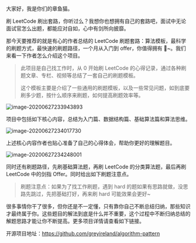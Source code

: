 大家好，我是你们的章鱼猫。

刷 LeetCode 刷出套路，你听过么？我想你也想拥有自己的套路吧，面试中无论面试官怎么出题，都能应对自如，心中有剑所向披靡。

那今天要推荐的就是有心的作者总结的 LeetCode 刷题套路：算法模板，最科学的刷题方式，最快速的刷题路径，一个月从入门到 offer，你值得拥有 🐶~。我们来看一下作者怎么介绍这个项目。

> 此项目是自己找工作时，从 0 开始刷 LeetCode 的心得记录，通过各种刷题文章、专栏、视频等总结了一套自己的刷题模板。
>
> 这个模板主要是介绍了一些通用的刷题模板，以及一些常见问题，如到底要刷多少题，按什么顺序来刷题，如何提高刷题效率等。

![image-20200627233943893](/Users/zhupeng/Downloads/compress_image-20200627233943893.png)

项目中包括如下核心内容，总结为入门篇、数据结构篇、基础算法篇和算法思维。

![image-20200627234017730](https://7465-test-3c9b5e-1-1301419220.tcb.qcloud.la/mac_github_images/compress_image-20200627234017730.png)

上述核心内容作者也贴心准备了自己的心得体会，帮助你更好的理解题目。

![image-20200627234248001](https://7465-test-3c9b5e-1-1301419220.tcb.qcloud.la/mac_github_images/compress_image-20200627234248001.png)

同时还有刷题路径，先刷基础算法题，再刷 LeetCode 的分类算法题，最后再刷 LeetCode 中的剑指 Offer。同时给出如下刷题注意点。

> 刷题注意点：如果为了找工作刷题，遇到 hard 的题如果有思路就做，没思路先跳过，先把基础打好，再来刷 hard 可能效果会更好~

很多事情你干了很多，但你还是不一定懂，只有靠你自己不断总结归纳，那些知识才最终属于你。这些题目的解法到底是什么并不重要，这个过程中不断归纳总结的解题思路才能让你不断提高。更多项目详情请查看如下链接。

开源项目地址：https://github.com/greyireland/algorithm-pattern
